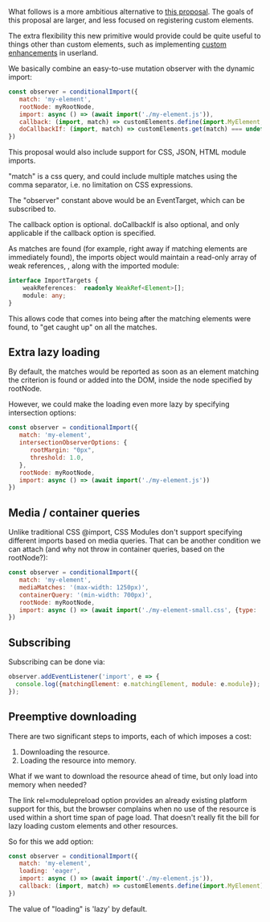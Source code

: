 What follows is a more ambitious alternative to [this proposal](https://github.com/w3c/webcomponents/issues/782).  The goals of this proposal are larger, and less focused on registering custom elements.

The extra flexibility this new primitive would provide could be quite useful to things other than custom elements, such as implementing [custom enhancements](https://github.com/WICG/webcomponents/issues/1000) in userland.

We basically combine an easy-to-use mutation observer with the dynamic import:

```JavaScript
const observer = conditionalImport({
   match: 'my-element',
   rootNode: myRootNode,
   import: async () => (await import('./my-element.js')),
   callback: (import, match) => customElements.define(import.MyElement, match),
   doCallbackIf: (import, match) => customElements.get(match) === undefined,
})
```

This proposal would also include support for CSS, JSON, HTML module imports.

"match" is a css query, and could include multiple matches using the comma separator, i.e. no limitation on CSS expressions.

The "observer" constant above would be an EventTarget, which can be subscribed to.

The callback option is optional.  doCallbackIf is also optional, and only applicable if the callback option is specified.

As matches are found (for example, right away if matching elements are immediately found), the imports object would maintain a read-only array of weak references, , along with the imported module:

```TypeScript
interface ImportTargets {
    weakReferences:  readonly WeakRef<Element>[];
    module: any;
}
```

This allows code that comes into being after the matching elements were found, to "get caught up" on all the matches.  

##  Extra lazy loading

By default, the matches would be reported as soon as an element matching the criterion is found or added into the DOM, inside the node specified by rootNode.

However, we could make the loading even more lazy by specifying intersection options:

```JavaScript
const observer = conditionalImport({
   match: 'my-element',
   intersectionObserverOptions: {
      rootMargin: "0px",
      threshold: 1.0,
   },
   rootNode: myRootNode,
   import: async () => (await import('./my-element.js'))
})
```

## Media / container queries

Unlike traditional CSS @import, CSS Modules don't support specifying different imports based on media queries.  That can be another condition we can attach (and why not throw in container queries, based on the rootNode?):

```JavaScript
const observer = conditionalImport({
   match: 'my-element',
   mediaMatches: '(max-width: 1250px)',
   containerQuery: '(min-width: 700px)',
   rootNode: myRootNode,
   import: async () => (await import('./my-element-small.css', {type: 'css'}))
})
```

## Subscribing

Subscribing can be done via:

```JavaScript
observer.addEventListener('import', e => {
  console.log({matchingElement: e.matchingElement, module: e.module});
});
```

## Preemptive downloading

There are two significant steps to imports, each of which imposes a cost:  

1.  Downloading the resource.
2.  Loading the resource into memory.

What if we want to download the resource ahead of time, but only load into memory when needed?

The link rel=modulepreload option provides an already existing platform support for this, but the browser complains when no use of the resource is used within a short time span of page load.  That doesn't really fit the bill for lazy loading custom elements and other resources.

So for this we add option:

```JavaScript
const observer = conditionalImport({
   match: 'my-element',
   loading: 'eager',
   import: async () => (await import('./my-element.js')),
   callback: (import, match) => customElements.define(import.MyElement)
})
```

The value of "loading" is 'lazy' by default.